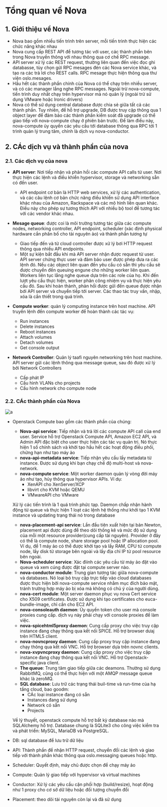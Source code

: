 # Tổng quan về Nova

## 1. Giới thiệu về Nova

- Nova bao gồm nhiều tiến trình trên server, mỗi tiến trình thực hiện các chức năng khác nhau
- Nova cung cấp REST API để tương tác với user, các thành phần bên trong Nova truyền thông với nhau thông qua cơ chế RPC message.
- API server xử lý các REST request, thường liên quan đến việc đọc ghi databasse, tùy chọn gửi RPC mesages đén các Nova service khác, và tạo ra các trả lơi cho REST calls. RPC mesage thực hiện thông qua thư viện oslo.mesages.
- Hầu hết các thành phần chính của Nova có thể chạy trên nhiều server, và có các manager lắng nghe RPC messages. Ngoài trừ nova-compute, tiến trình duy nhất chạy trên hypervisor mà nó quản lý (ngoài trừ sử dụng VMware hoặc Ironic drivers)
- Nova có thể sử dụng central database được chia sẻ giữa tất cả các thành phần. Tuy nhiên, để hỗ trợ upgrade, DB được truy cập thông qua 1 object layer để đảm bảo các thành phần kiểm soát đã upgrade có thể giao tiếp với nova-compute chạy ở phiên bản trước. Để làm điều này, nova-compute ủy quyền các yêu cầu tới database thông qua RPC tới 1 trình quản lý trung tâm, chính là dịch vụ nova-conductor.

## 2. CÁc dịch vụ và thành phần của nova

### 2.1. Các dịch vụ của nova

- **API server**: Nơi tiếp nhận và phản hồi các compute API calls từ user. Nơi thực hiện các lệnh và điều khiển hypervisor, storage và networking sẵn có đến user.
  - API endpoint cơ bản là HTTP web services, xử lý các authentication, và các câu lệnh cơ bản chức năng điều khiển sử dụng API interface khác nhau của Amazon, Rackspace và các mô hình liên quan khác. Điều này cho phép sự tương thích API với nhiều bộ tool để tương tác với các vendor khác nhau.

- **Mesage queue**: được coi là môi trường tương tác giữa các compute nodes, networking controller, API endpoint, scheduler (xác định physical hardware cần phân bố cho tài nguyên ảo) và thành phần tương tự
  - Giao tiếp đến và từ cloud controller được xử lý bơi HTTP request thông qua nhiều API endpoints.
  - Một sự kiện bắt đầu khi mà API server nhận được request từ user. API server chứng thực user và đảm bảo user được phép đưa ra các lệnh đó. Nếu các object liên quan đến yêu cầu có sẵn thì yêu cầu sẽ được chuyển đến queuing engune cho những worker liên quan. Workers liên tục lắng nghe queue dựa trên các role của họ. Khi đến lượt yêu cầu thực hiện, worker phân công nhiệm vụ và thực hiện yêu cầu đó. Sau khi hoàn thành, phản hồi được gửi đến queue được nhận bới API server và chuyển tiếp tới server. Các thao tác truy vấn, nhập, xóa là cần thiết trong quá trình.

- **Compute worker**: quản lý computing instance trên host machine. API truyền lệnh đến compute worker để hoàn thành các tác vụ:
  - Run instances 
  - Delete instances
  - Reboot instances
  - Attach volumes
  - Detach volumes
  - Get console output

- **Network Controller**: Quản lý taafi nguyên networking trên host machine. API server gửi các lệnh thông qua message queue, sau đó được xử lý bởi Network Controllers
  - Cấp phát IP
  - Cấu hình VLANs cho projects
  - Cấu hình network cho compute node

### 2.2. CÁc thành phần của Nova

![a](https://f8-zpcloud.zdn.vn/6659768806531961227/ae53a7b8e823317d6832.jpg)

- Openstack Compute bao gồm các thành phần của chúng:
  - **Nova-api service**: Tiếp nhận và trả lời các compute API call của end user. Service hỗ trợ Openstack Compute API, Amazon EC2 API, và Admin API đặc biệt cho user thực hiện các tác vụ quản trị. Nó thực hiện 1 số chính sách và khởi tạo hầu hết các hoạt động điều phối, chửng hạn như tạo máy ảo
  - **nova-api-metadata service**: Tiếp nhận yêu cầu lấy metadata từ instance. Được sử dụng khi bạn chạy chế độ multi-host và nova-network.
  - **nova-compute service**: Một worker daemon quản lý vòng đời máy ảo như tạo, hủy thông qua hypervisor APIs. Ví dụ:
     - XenAPI cho XenServer/XCP
     - libvirt cho KVM hoặc QEMU
     - VMwareAPI cho VMware

   Xử lý các tiến trình là 1 quá trình phức tạp. Daemon chấp nhận hành động từ queue và thực hiện 1 loạt các lệnh hệ thống như khởi tạo 1 KVM instance và updating trạng thái nó trong database
   - **nova-placement-api service**: Lần đầu tiên xuất hiện tại bản Newton, placement api được dùng để theo dõi thống kê và mức độ sử dụng của mỗi một resource provider(cung cấp tài nguyên). Provider ở đây có thể là compute node, share storage pool hoặc IP allocation pool. Ví dụ, để 1 máy ảo có thể được khởi tạo và lấy RAM, CPU từ compute node, lấy disk từ storage bên ngoài và lấy địa chỉ IP từ pool resource bên ngoài.
   - **Nova-scheduler service**: Xác điinh các yêu cầu từ máy ảo đặt vào queue và xem cúng được đặt tại compute server nào.
   - **nova-conductor module**: Trung gian tương tác giữa nova-compute và databases. Nó loại bỏ truy cập trực tiếp vào cloud databases được thực hiện bởi nova-compute service nhằm mục đích bảo mật, tránh trường hợp máy ảo bị xóa mà không có chủ ý của người dùng.
   - **nova-cert module**: Một server daemon phục vụ nova Cert service cho X509 certificates. Được sử dụng khi tạo certificates cho euca-bundle-image, chỉ cần cho EC2 API.
   - **nova-consoleauth daemon**: Ủy quyền token cho user mà console proxies cung cấp. dịch vụ này phải chạy với console proxies để làm việc. 
   - **nova-spicehtml5proxy daemon**: Cung cấp proxy cho việc truy cập instance đang chạy thông qua kết nối SPICE. Hỗ trợ browser dưaj trên HTML5 client.
   - **nova-novncproxy daemon**: Cung cấp proxy truy cập instance đang chạy thông qua kết nối VNC. Hỗ trợ browser dựa trên novnc clients.
   - **nova-xvpvncproxy daemon**: Cung cấp proxy cho việc truy cập instance đang chạy thông qua kết nối VNC. Hỗ trợ Openstack-specific java client.
   - **The queue**: Trung tâm giao tiếp giữa các deamons. Thường sử dụng RabbitMQ, cũng có thể thực hiện với một AMQP message queue khác là zeroMQ.
   - **SQL database**: Lưu trữ các trạng thái buil-time và run-time của hạ tầng cloud, bao goodm:
      - CÁc loại instance đang có sẵn
      - Instances đang sử dụng
      - Network có sẵn
      - Projects

   Về lý thuyết, openstack compute hỗ trợ bất kỳ database nào mà SQLAIchemy hỗ trợ. Database  chung là SQLite3 cho công việc kiểm tra và phát triển: MySQL, MariaDB và PostgreSQL.

- DB: sql database để lưu trữ dữ liệu
- API: Thành phần để nhận HTTP request, chuyển đổi các lệnh và giao tiếp với thành phần khác thông qua oslo.messaging queues hoặc http.
- Scheduler: Quyết định, máy chủ được chọn để chạy máy ảo
- Compute: Quản lý giao tiếp với hypervisor và virtual machines
- Conductor: Xử lý các yêu cầu cặn phối hợp (build/resize), hoạt động như 1 proxy cho cơ sở dữ liệu hoặc đối tượng chuyển đổi
- Placement: theo dõi tài nguyên còn lại và đã sử dụng

   


